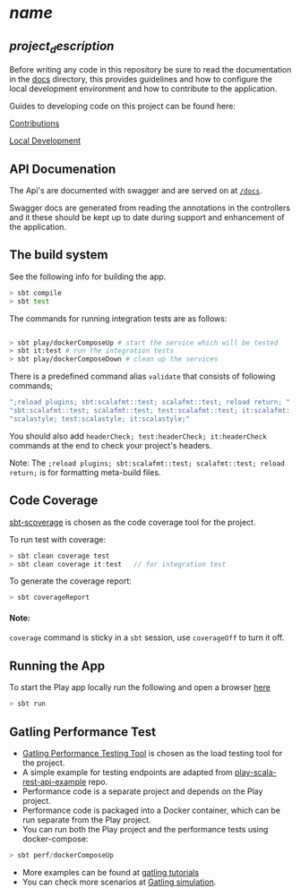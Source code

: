 # $name$

## $project_description$

Before writing any code in this repository be sure to read the documentation in the [docs](./doc) directory, this
provides guidelines and how to configure the local development environment and how to contribute to the application.

Guides to developing code on this project can be found here:

[Contributions](./doc/contribution.md)

[Local Development](./doc/localDevelopment.md)

## API Documenation

The Api's are documented with swagger and are served on at [`/docs`](http://localhost:9000/docs/).

Swagger docs are generated from reading the annotations in the controllers and it these should be kept up to date during
support and enhancement of the application.

## The build system

See the following info for building the app.

```bash
> sbt compile
> sbt test
```

The commands for running integration tests are as follows:

```bash

> sbt play/dockerComposeUp # start the service which will be tested
> sbt it:test # run the integration tests
> sbt play/dockerComposeDown # clean up the services
```

There is a predefined command alias `validate` that consists of
following commands;

```bash
";reload plugins; sbt:scalafmt::test; scalafmt::test; reload return; " +
"sbt:scalafmt::test; scalafmt::test; test:scalafmt::test; it:scalafmt::test; " +
"scalastyle; test:scalastyle; it:scalastyle;"
```

You should also add `headerCheck; test:headerCheck; it:headerCheck` commands at the end
to check your project's headers.

Note: The `;reload plugins; sbt:scalafmt::test; scalafmt::test; reload return;` is for formatting
meta-build files.

## Code Coverage

[sbt-scoverage](https://github.com/scoverage/sbt-scoverage) is chosen as the code coverage tool for the project.

To run test with coverage:
```scala
> sbt clean coverage test
> sbt clean coverage it:test   // for integration test
```

To generate the coverage report:
```scala
> sbt coverageReport
```

#### Note:

`coverage` command is sticky in a `sbt` session, use `coverageOff` to turn it off.

## Running the App

To start the Play app locally run the following and open a browser [here](http://localhost:9000)

```bash
> sbt run
```

## Gatling Performance Test

- [Gatling Performance Testing Tool](http://gatling.io/) is chosen as the load testing tool for the project.
- A simple example for testing endpoints are adapted from
  [play-scala-rest-api-example](https://github.com/playframework/play-scala-rest-api-example) repo.
- Performance code is a separate project and depends on the Play project.
- Performance code is packaged into a Docker container, which can be run separate from the Play project.
- You can run both the Play project and the performance tests using docker-compose:
```scala
> sbt perf/dockerComposeUp
```
- More examples can be found at [gatling tutorials](http://gatling.io/docs/current/advanced_tutorial/#advanced-tutorial)
- You can check more scenarios at
  [Gatling simulation](http://gatling.io/docs/2.2.2/general/simulation_structure.html#simulation-structure).
